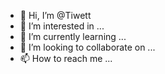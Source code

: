 - 👋 Hi, I’m @Tiwett
- 👀 I’m interested in ...
- 🌱 I’m currently learning ...
- 💞️ I’m looking to collaborate on ...
- 📫 How to reach me ...

<!---
Tiwett/Tiwett is a ✨ special ✨ repository because its `README.md` (this file) appears on your GitHub profile.
You can click the Preview link to take a look at your changes.
--->
